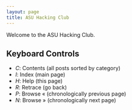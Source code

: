 ```yaml
---
layout: page
title: ASU Hacking Club
---
```


Welcome to the ASU Hacking Club.

## Keyboard Controls

* _C_: Contents (all posts sorted by category)
* _I_: Index (main page)
* _H_: Help (this page)
* _R_: Retrace (go back)
* _P_: Browse &laquo; (chronologically previous page)
* _N_: Browse &raquo; (chronologically next page)

